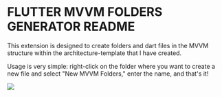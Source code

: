 # FLUTTER MVVM FOLDERS GENERATOR README

This extension is designed to create folders and dart files in the MVVM structure within the architecture-template that I have created.

Usage is very simple: right-click on the folder where you want to create a new file and select "New MVVM Folders," enter the name, and that's it!


<img src="https://user-images.githubusercontent.com/77547319/221432468-39186339-163c-4256-9da6-f3b2bc37340d.gif" >
